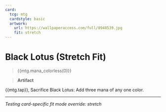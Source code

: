 ```yaml
---
card:
  tcg: mtg
  cardstyle: basic
  artwork:
    url: https://wallpaperaccess.com/full/8948539.jpg
    fit: stretch
---
```


# Black Lotus (Stretch Fit)
> {{mtg.mana_colorless(0)}}

> **Artifact**

{{mtg.tap}}, Sacrifice Black Lotus: Add three mana of any one color.

-----
*Testing card-specific fit mode override: stretch*